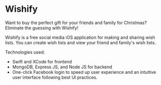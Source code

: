 # Wishify
Want to buy the perfect gift for your friends and family for Christmas? Eliminate the guessing with Wishify!

Wishify is a free social media iOS application for making and sharing wish lists. You can create wish lists and view your friend and family's wish lists.

Technologies used:
- Swift and XCode for frontend
- MongoDB, Express JS, and Node JS for backend
- One-click Facebook login to speed up user experience and an intuitive user interface following best UI practices.
